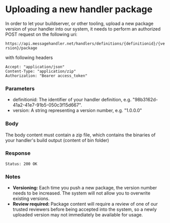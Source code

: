 # Uploading a new handler package 

In order to let your buildserver, or other tooling, upload a new package version of your handler into our system, it needs to perform an authorized POST request on the following uri:

`https://api.messagehandler.net/handlers/definitions/{definitionid}/{version}/package`

with following headers

<!-- start of code block -->
 
	Accept: "application/json"
	Content-Type: "application/zip"
	Authorization: "Bearer access_token"
    
<!-- end of code block -->

### Parameters

 * definitionid: The identifier of your handler definition, e.g. "98b3162d-41a2-41e7-91b5-050c3f15d667".
 * version: A string representing a version number, e.g. "1.0.0.0"
 
### Body

The body content must contain a zip file, which contains the binaries of your handler's build output (content of bin folder)

### Response

<!-- start of code block -->

	Status: 200 OK

<!-- end of code block -->

### Notes

* **Versioning:** Each time you push a new package, the version number needs to be increased. The system will not allow you to overwrite existing versions.
* **Review required:** Package content will require a review of one of our trusted reviewers before being accepted into the system, so a newly uploaded version may not immediately be available for usage.



